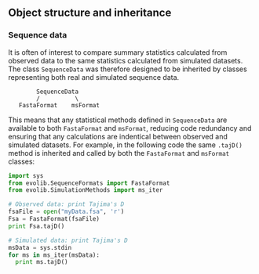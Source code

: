 ## Object structure and inheritance


### Sequence data

It is often of interest to compare summary statistics calculated from observed data to the same statistics calculated from simulated datasets. The class ```SequenceData``` was therefore designed to be inherited by classes representing both real and simulated sequence data.
```
        SequenceData
        /          \
   FastaFormat    msFormat
```
This means that any statistical methods defined in ```SequenceData``` are available to both ```FastaFormat``` and ```msFormat```, reducing code redundancy and ensuring that any calculations are indentical between observed and simulated datasets. For example, in the following code the same ```.tajD()``` method is inherited and called by both the ```FastaFormat``` and ```msFormat``` classes:
```python
import sys
from evolib.SequenceFormats import FastaFormat
from evolib.SimulationMethods import ms_iter

# Observed data: print Tajima's D
fsaFile = open("myData.fsa", 'r')
Fsa = FastaFormat(fsaFile)
print Fsa.tajD()

# Simulated data: print Tajima's D
msData = sys.stdin
for ms in ms_iter(msData):
  print ms.tajD()
```

